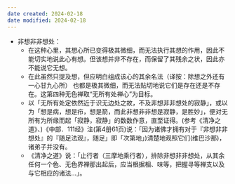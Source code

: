 ```yaml
---
date created: 2024-02-18
date modified: 2024-02-18
---
```

- 非想非非想处：
    - 在这种心里，其想心所已变得极其微细，而无法执行其想的作用，因此不能切实地说此心有想。但该想并非不存在，而保留了其残余之状，因此亦不能说它无想。
    - 在此虽然只提及想，但应明白组成该心的其余名法（译按：除想之外还有一心甘九心所） 也都是极其微细，而无法贴切地说它们是存在还是不存在。这第四种无色禅取“无所有处禅心”为目标。
    - 以「无所有处定依然近于识无边处之故，不及非想非非想处的寂静」，或以为「想是病，想是疖，想是箭，而此非想非非想是寂静，是胜妙」，便对无所有为所缘而起「寂静，寂静」的数数作意，直至证得。(参考《清净之道》、)《中部．111经》注(第4册61页)说：「因为诸佛才拥有对于『非想非非想处』的『随足法观』，随足」即「次第地」)清楚地观照它们(维巴沙那)，诸弟子并没有。
    - 《清净之道》说：「止行者（三摩地乘行者），排除非想非非想处，从其余任何一个色、无色界禅那出起后，应当根据相、味等，把握寻等禅支以及与它相应的诸法…」。
